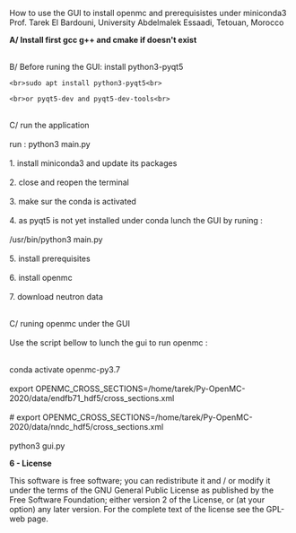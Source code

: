 <html>
 <body>
</p>How to use the GUI to install openmc and prerequisistes under miniconda3
Prof. Tarek El Bardouni, University Abdelmalek Essaadi, Tetouan, Morocco
</p>
<p><b>
A/  Install first gcc g++ and cmake if doesn't exist </b>

<br>B/ 	Before runing the GUI: install python3-pyqt5<br>
	
	<br>sudo apt install python3-pyqt5<br>

	<br>or pyqt5-dev and pyqt5-dev-tools<br>

<br>C/	run the application<br>
<br>run : python3 main.py<br>
	<br>1. install miniconda3 and update its packages<br>
	<br>2. close and reopen the terminal<br>
	<br>3. make sur the conda is activated<br>
	<br>4. as pyqt5 is not yet installed under conda lunch the GUI by runing :<br>
		<br>/usr/bin/python3 main.py <br>
	<br>5. install prerequisites<br>
	<br>6. install openmc<br>
	<br>7. download neutron data<br>

<br>C/	runing openmc under the GUI<br>
<br>Use the script bellow to lunch the gui to run openmc : <br>

<br>conda activate openmc-py3.7<br>
<br>export OPENMC_CROSS_SECTIONS=/home/tarek/Py-OpenMC-2020/data/endfb71_hdf5/cross_sections.xml<br>
<br># export OPENMC_CROSS_SECTIONS=/home/tarek/Py-OpenMC-2020/data/nndc_hdf5/cross_sections.xml<br>
<br>python3 gui.py<br>

<p><b> 6 - License </b></p>

<p>This software is free software; you can redistribute it and / or modify it under the terms of the GNU General Public License as published by the Free Software Foundation; either version 2 of the License, or (at your option) any later version. For the complete text of the license see the GPL-web page.</p>
</article>
  </div>
</div>
  </body>
</html>
